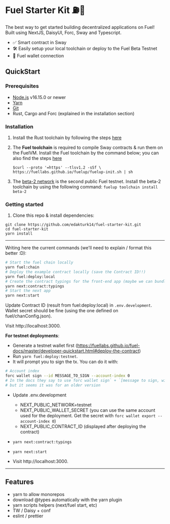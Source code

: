 # Fuel Starter Kit ⛽🌴

The best way to get started building decentralized applications on Fuel! Built using NextJS, DaisyUI, Forc, Sway and Typescript.

- ✅ Smart contract in Sway
- 🛠 Easily setup your local toolchain or deploy to the Fuel Beta Testnet
- 👛 Fuel wallet connection

## QuickStart

### Prerequisites

- [Node.js](https://nodejs.org/en/) v16.15.0 or newer
- [Yarn](https://www.npmjs.com/package/yarn)
- [Git](https://git-scm.com/book/en/v2/Getting-Started-Installing-Git)
- Rust, Cargo and Forc (explained in the installation section)

### Installation

1. Install the Rust toolchain by following the steps [here](https://fuellabs.github.io/sway/v0.24.3/introduction/installation.html#dependencies)

2. The **Fuel toolchain** is required to compile Sway contracts & run them on the FuelVM. Install the Fuel toolchain by the command below; you can also find the steps [here](https://github.com/FuelLabs/fuelup)

    `$curl --proto '=https' --tlsv1.2 -sSf \ https://fuellabs.github.io/fuelup/fuelup-init.sh | sh`

3. The [beta-2 network](https://fuellabs.github.io/fuel-docs/master/networks/beta-1.html) is the second public Fuel testnet. Install the beta-2 toolchain by using the following command:
    `fuelup toolchain install beta-2`

### Getting started

1. Clone this repo & install dependencies:
```
git clone https://github.com/edakturk14/fuel-starter-kit.git
cd fuel-starter-kit
yarn install
```

---
Writing here the current commands (we'll need to explain / format this better :D):

```bash
# Start the fuel chain locally
yarn fuel:chain
# Deploy the example contract locally (save the Contract ID!!)
yarn fuel:deploy:local
# Create the contract typings for the front-end app (maybe we can bundle this with yarn start)
yarn next:contract:typings
# Start the next app
yarn next:start
```

Update Contract ID (result from fuel:deploy:local) in `.env.development`. Wallet secret should be fine (using the one defined on fuel/chanConfig.json).

Visit http://localhost:3000.

**For testnet deployments**:
- Generate a testnet wallet first (https://fuellabs.github.io/fuel-docs/master/developer-quickstart.html#deploy-the-contract)
- Run `yarn fuel:deploy:testnet`.
- It will prompt you to sign the tx. You can do it with:

```bash
# Account index 
forc wallet sign --id MESSAGE_TO_SIGN --account-index 0
# In the docs they say to use forc wallet sign` + `[message to sign, without brackets]` + `[the account number, without brackets]`
# but it seems it was for an older version
```

- Update .env.development
  - NEXT_PUBLIC_NETWORK=testnet
  - NEXT_PUBLIC_WALLET_SECRET (you can use the same account used for the deployment. Get the secret with `forc wallet export --account-index 0`)
  - NEXT_PUBLIC_CONTRACT_ID (displayed after deploying the contract)

- `yarn next:contract:typings`
- `yarn next:start`

- Visit http://localhost:3000.

---

## Features

- yarn to allow monorepos
- download @types automatically with the yarn plugin
- yarn scripts helpers (next/fuel start, etc)
- TW / Daisy + conf
- eslint / prettier
